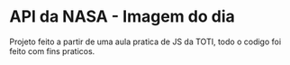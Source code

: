 # API da NASA - Imagem do dia
Projeto feito a partir de uma aula pratica de JS da TOTI, todo o codigo foi feito com fins praticos. 
